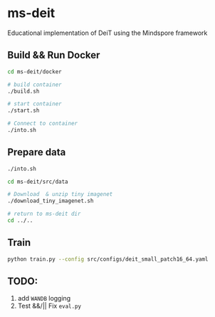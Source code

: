 # ms-deit
Educational implementation of DeiT using the Mindspore framework


## Build && Run Docker

```bash
cd ms-deit/docker

# build container
./build.sh

# start container
./start.sh

# Connect to container
./into.sh
```

## Prepare data

```bash
./into.sh

cd ms-deit/src/data

# Download  & unzip tiny imagenet
./download_tiny_imagenet.sh

# return to ms-deit dir
cd ../..
```

## Train

```bash 
python train.py --config src/configs/deit_small_patch16_64.yaml
```

## TODO:
1. add `WANDB` logging
2. Test &&/|| Fix `eval.py`